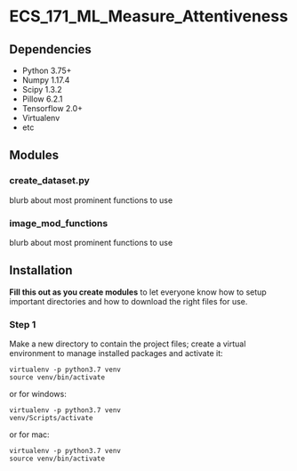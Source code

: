 # ECS_171_ML_Measure_Attentiveness

## Dependencies
* Python 3.75+
* Numpy 1.17.4
* Scipy 1.3.2
* Pillow 6.2.1
* Tensorflow 2.0+
* Virtualenv
* etc

## Modules

### create_dataset.py
blurb about most prominent functions to use
### image_mod_functions
blurb about most prominent functions to use

## Installation
**Fill this out as you create modules** to let everyone know how to setup important directories and how to download the right files for use.
### Step 1
Make a new directory to contain the project files; create a virtual environment to manage installed packages and activate it:

    virtualenv -p python3.7 venv
    source venv/bin/activate
    
or for windows:

    virtualenv -p python3.7 venv
    venv/Scripts/activate
    
or for mac:

    virtualenv -p python3.7 venv
    source venv/bin/activate
